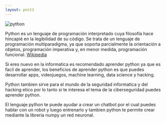```yaml
---
layout: post1
---
```


![python](https://upload.wikimedia.org/wikipedia/commons/c/c3/Python-logo-notext.svg)

Python es un lenguaje de programación interpretado cuya filosofía hace hincapié en la legibilidad de su código.​ Se trata de un lenguaje de programación multiparadigma, ya que soporta parcialmente la orientación a objetos, programación imperativa y, en menor medida, programación funcional. [Wikipedia](https://es.wikipedia.org/wiki/Python)

Si eres nuevo en la informatica es recomendado aprender python ya que es facil de aprender, los beneficios de aprender python es que puedes desarrollar apps, videojuegos, machine learning, data science y hacking.

Python tambien sirve para el mundo de la seguridad informatica y del hacking etico por lo tanto si te interesa el tema de la ciberseguridad puedes aprender python.

El lenguaje python te puede ayudar a crear un chatbot por el cual puedes hablar con un robot y luego entrenarlo y tambien python te permite crear mediante la libreria numpy un red neuronal.
